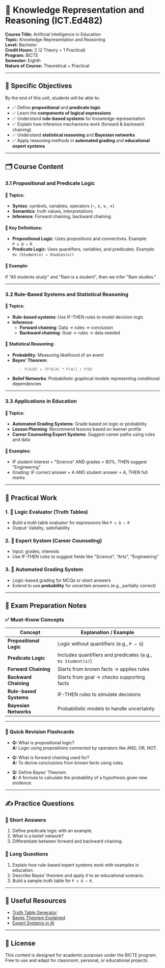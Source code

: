 # 🧠 Knowledge Representation and Reasoning (ICT.Ed482)

**Course Title:** Artificial Intelligence in Education  
**Topic:** Knowledge Representation and Reasoning  
**Level:** Bachelor  
**Credit Hours:** 2 (2 Theory + 1 Practical)  
**Program:** BICTE  
**Semester:** Eighth  
**Nature of Course:** Theoretical + Practical  

---

## 🎯 Specific Objectives

By the end of this unit, students will be able to:

- ✅ Define **propositional** and **predicate logic**
- ✅ Learn the **components of logical expressions**
- ✅ Understand **rule-based systems** for knowledge representation
- ✅ Explain how inference mechanisms work (forward & backward chaining)
- ✅ Understand **statistical reasoning** and **Bayesian networks**
- ✅ Apply reasoning methods in **automated grading** and **educational expert systems**

---

## 🗂️ Course Content

### 3.1 Propositional and Predicate Logic

#### 🔹 Topics:
- **Syntax**: symbols, variables, operators (¬, ∧, ∨, →)
- **Semantics**: truth values, interpretations
- **Inference**: Forward chaining, backward chaining

#### 🔹 Key Definitions:
- **Propositional Logic**: Uses propositions and connectives. Example:  
  `P ∧ Q → R`  
- **Predicate Logic**: Uses quantifiers, variables, and predicates. Example:  
  `∀x (Student(x) → Studies(x))`

#### 🔹 Example:
If "All students study" and "Ram is a student", then we infer "Ram studies."

---

### 3.2 Rule-Based Systems and Statistical Reasoning

#### 🔹 Topics:
- **Rule-based systems**: Use IF-THEN rules to model decision logic  
- **Inference**:
  - **Forward chaining**: Data → rules → conclusion
  - **Backward chaining**: Goal → rules → data needed

#### 🔹 Statistical Reasoning:
- **Probability**: Measuring likelihood of an event  
- **Bayes’ Theorem**:
  > `P(A|B) = [P(B|A) * P(A)] / P(B)`  
- **Belief Networks**: Probabilistic graphical models representing conditional dependencies

---

### 3.3 Applications in Education

#### 🔹 Topics:
- **Automated Grading Systems**: Grade based on logic or probability
- **Lesson Planning**: Recommend lessons based on learner profile
- **Career Counseling Expert Systems**: Suggest career paths using rules and data

#### 🔹 Examples:
- IF student interest = "Science" AND grades > 80%, THEN suggest "Engineering"
- Grading: IF correct answer = A AND student answer = A, THEN full marks

---

## 🧪 Practical Work

### 1. 🧮 Logic Evaluator (Truth Tables)
- Build a truth table evaluator for expressions like `P ∧ Q → R`
- Output: Validity, satisfiability

### 2. 🤖 Expert System (Career Counseling)
- Input: grades, interests
- Use IF-THEN rules to suggest fields like "Science", "Arts", "Engineering"

### 3. 📝 Automated Grading System
- Logic-based grading for MCQs or short answers
- Extend to use **probability** for uncertain answers (e.g., partially correct)

---

## 📝 Exam Preparation Notes

### ✅ Must-Know Concepts

| Concept                | Explanation / Example |
|------------------------|------------------------|
| **Propositional Logic** | Logic without quantifiers (e.g., `P → Q`) |
| **Predicate Logic**     | Includes quantifiers and predicates (e.g., `∀x Student(x)`) |
| **Forward Chaining**    | Starts from known facts → applies rules |
| **Backward Chaining**   | Starts from goal → checks supporting facts |
| **Rule-based Systems**  | IF-THEN rules to simulate decisions |
| **Bayesian Networks**   | Probabilistic models to handle uncertainty |

---

### 🔑 Quick Revision Flashcards

- **Q:** What is propositional logic?  
  **A:** Logic using propositions connected by operators like AND, OR, NOT.

- **Q:** What is forward chaining used for?  
  **A:** To derive conclusions from known facts using rules.

- **Q:** Define Bayes' Theorem.  
  **A:** A formula to calculate the probability of a hypothesis given new evidence.

---

## ✍️ Practice Questions

### 📌 Short Answers

1. Define predicate logic with an example.
2. What is a belief network?
3. Differentiate between forward and backward chaining.

### 📌 Long Questions

1. Explain how rule-based expert systems work with examples in education.
2. Describe Bayes’ theorem and apply it to an educational scenario.
3. Build a sample truth table for `P ∧ Q → R`.

---

## 📎 Useful Resources

- [Truth Table Generator](https://www.dcode.fr/boolean-truth-table)
- [Bayes Theorem Explained](https://towardsdatascience.com/bayes-theorem)
- [Expert Systems in AI](https://www.geeksforgeeks.org/expert-systems-in-artificial-intelligence/)

---

## 📄 License

This content is designed for academic purposes under the BICTE program. Free to use and adapt for classroom, personal, or educational projects.
